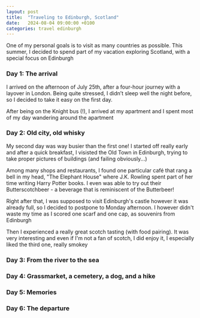 ```yaml
---
layout: post
title:  "Traveling to Edinburgh, Scotland"
date:   2024-08-04 09:00:00 +0100
categories: travel edinburgh
---
```


One of my personal goals is to visit as many countries as possible. This summer, I decided to spend part of my vacation exploring Scotland, with a special focus on Edinburgh

### Day 1: The arrival

I arrived on the afternoon of July 25th, after a four-hour journey with a layover in London. Being quite stressed, I didn’t sleep well the night before, so I decided to take it easy on the first day. 

After being on the Knight bus (!), I arrived at my apartment and I spent most of my day wandering around the apartment

### Day 2: Old city, old whisky

My second day was way busier than the first one! I started off really early and after a quick breakfast, I visisted the Old Town in Edinburgh, trying to take proper pictures of buildings (and failing obviously...)

Among many shops and restaurants, I found one particular café that rang a bell in my head, "The Elephant House" where J.K. Rowling spent part of her time writing Harry Potter books. I even was able to try out their Butterscotchbeer - a beverage that is reminiscent of the Butterbeer!

Right after that, I was supposed to visit Edinburgh's castle however it was already full, so I decided to postpone to Monday afternoon. I however didn't waste my time as I scored one scarf and one cap, as souvenirs from Edinburgh

Then I experienced a really great scotch tasting (with food pairing). It was very interesting and even if I'm not a fan of scotch, I did enjoy it, I especially liked the third one, really smokey

### Day 3: From the river to the sea



### Day 4: Grassmarket, a cemetery, a dog, and a hike 

### Day 5: Memories

### Day 6: The departure




